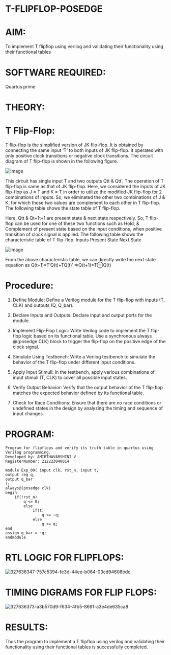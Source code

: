 # T-FLIPFLOP-POSEDGE

# AIM:

To implement  T flipflop using verilog and validating their functionality using their functional tables

# SOFTWARE REQUIRED:

Quartus prime

# THEORY:

# T Flip-Flop:

T flip-flop is the simplified version of JK flip-flop. It is obtained by connecting the same input ‘T’ to both inputs of JK flip-flop. It operates with only positive clock transitions or negative clock transitions. The circuit diagram of T flip-flop is shown in the following figure.

![image](https://github.com/naavaneetha/T-FLIPFLOP-POSEDGE/assets/154305477/458a68fe-2d08-4a9d-ac4f-7ae0480ce0bd)

 
This circuit has single input T and two outputs Qtt & Qtt’. The operation of T flip-flop is same as that of JK flip-flop. Here, we considered the inputs of JK flip-flop as J = T and K = T in order to utilize the modified JK flip-flop for 2 combinations of inputs. So, we eliminated the other two combinations of J & K, for which those two values are complement to each other in T flip-flop. The following table shows the state table of T flip-flop.

Here, Qtt & Qt+1t+1 are present state & next state respectively. So, T flip-flop can be used for one of these two functions such as Hold, & Complement of present state based on the input conditions, when positive transition of clock signal is applied. The following table shows the characteristic table of T flip-flop. Inputs Present State Next State

![image](https://github.com/naavaneetha/T-FLIPFLOP-POSEDGE/assets/154305477/cdd7fb32-539f-4b66-bb8d-f305a153c886)

 
From the above characteristic table, we can directly write the next state equation as Q(t+1)=T′Q(t)+TQ(t)′ ⇒Q(t+1)=T⊕Q(t)

# Procedure:
1. Define Module: Define a Verilog module for the T flip-flop with inputs (T, CLK) and outputs (Q, Q_bar).

2. Declare Inputs and Outputs: Declare input and output ports for the module.

3. Implement Flip-Flop Logic: Write Verilog code to implement the T flip-flop logic based on its functional table. Use a synchronous always @(posedge CLK) block to trigger the flip-flop on the positive edge of the clock signal.

4. Simulate Using Testbench: Write a Verilog testbench to simulate the behavior of the T flip-flop under different input conditions.

5. Apply Input Stimuli: In the testbench, apply various combinations of input stimuli (T, CLK) to cover all possible input states.

6. Verify Output Behavior: Verify that the output behavior of the T flip-flop matches the expected behavior defined by its functional table.

7. Check for Race Conditions: Ensure that there are no race conditions or undefined states in the design by analyzing the timing and sequence of input changes.


# PROGRAM:
```
Program for flipflops and verify its truth table in quartus using Verilog programming.
Developed by: AMIRTHAVARSHINI V
RegisterNumber: 212223040014
```
```
module Exp_09( input clk, rst_n, input t,
output reg q,
output q_bar
);
always@(posedge clk) 
begin 
	if(!rst_n)
		q <= 0;
		else
			if(t)
				q <= ~q;
			else
				q <= q;
end
assign q_bar = ~q;
endmodule
```

# RTL LOGIC FOR FLIPFLOPS:
![327636347-757c5394-fe3d-44ee-b064-03cd94608bdc](https://github.com/amirthaviswanathan05/T-FLIPFLOP-POSEDGE/assets/149035397/ae0ed225-d90a-4506-8644-11e70391fda0)

# TIMING DIGRAMS FOR FLIP FLOPS:
![327636373-a3b570d9-f634-4fb5-8691-a3e4de635ca8](https://github.com/amirthaviswanathan05/T-FLIPFLOP-POSEDGE/assets/149035397/b06380e8-0ebb-45be-bca8-aead75835ef0)

# RESULTS:
Thus the program to implement a T flipflop using verilog and validating their functionality using their functional tables is successfully completed.
